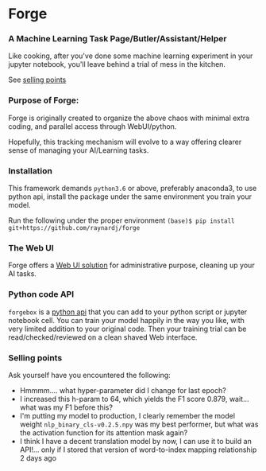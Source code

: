 # Forge

### A Machine Learning Task Page/Butler/Assistant/Helper

Like cooking, after you've done some machine learning experiment in your jupyter notebook, you'll leave behind a trial of mess in the kitchen.

See [selling points](#selling-points)


### Purpose of Forge:

Forge is originally created to organize the above chaos with minimal extra coding, and parallel access through WebUI/python.

Hopefully, this tracking mechanism will evolve to a way offering clearer sense of managing your AI/Learning tasks.

### Installation

This framework demands ```python3.6``` or above, preferably anaconda3, to use python api, install the package under the same environment you train your model.

Run the following under the proper environment
```(base)$ pip install git+https://github.com/raynardj/forge```

### The Web UI

Forge offers a [Web UI solution](forge/README.md) for administrative purpose, cleaning up your AI tasks.


### Python code API

```forgebox``` is a [python api](forgebox/README.md) that you can add to your python script or jupyter notebook cell. You can train your model happily in the way you like, with very limited addition to your original code.
Then your training trial can be read/checked/reviewed on a clean shaved Web interface.


### Selling points

Ask yourself have you encountered the following:

* Hmmmm.... what hyper-parameter did I change for last epoch?
* I increased this h-param to 64, which yields the F1 score 0.879, wait... what was my F1 before this?
* I'm putting my model to production, I clearly remember the model weight ```nlp_binary_cls-v0.2.5.npy``` was my best performer, but what was the activation function for its attention mask again?
* I think I have a decent translation model by now, I can use it to build an API!... only if I stored that version of word-to-index mapping relationship 2 days ago
